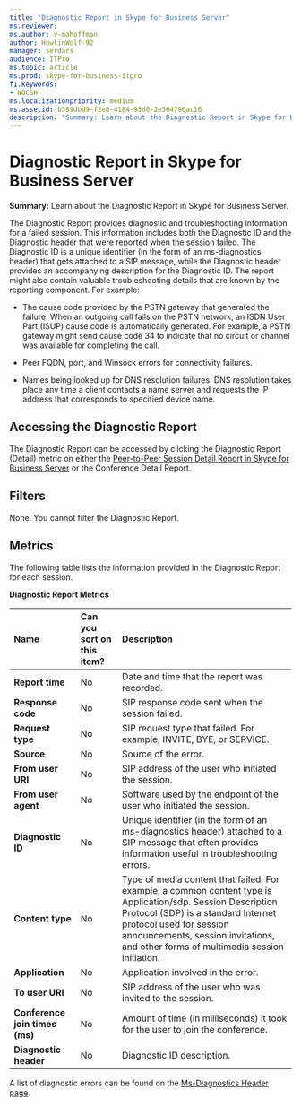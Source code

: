 ```yaml
---
title: "Diagnostic Report in Skype for Business Server"
ms.reviewer: 
ms.author: v-mahoffman
author: HowlinWolf-92
manager: serdars
audience: ITPro
ms.topic: article
ms.prod: skype-for-business-itpro
f1.keywords:
- NOCSH
ms.localizationpriority: medium
ms.assetid: b389dbd9-f2e8-4184-93d0-2e504796ac16
description: "Summary: Learn about the Diagnostic Report in Skype for Business Server."
---
```


# Diagnostic Report in Skype for Business Server
 
**Summary:** Learn about the Diagnostic Report in Skype for Business Server.
  
The Diagnostic Report provides diagnostic and troubleshooting information for a failed session. This information includes both the Diagnostic ID and the Diagnostic header that were reported when the session failed. The Diagnostic ID is a unique identifier (in the form of an ms-diagnostics header) that gets attached to a SIP message, while the Diagnostic header provides an accompanying description for the Diagnostic ID. The report might also contain valuable troubleshooting details that are known by the reporting component. For example:
  
- The cause code provided by the PSTN gateway that generated the failure. When an outgoing call fails on the PSTN network, an ISDN User Part (ISUP) cause code is automatically generated. For example, a PSTN gateway might send cause code 34 to indicate that no circuit or channel was available for completing the call.
    
- Peer FQDN, port, and Winsock errors for connectivity failures.
    
- Names being looked up for DNS resolution failures. DNS resolution takes place any time a client contacts a name server and requests the IP address that corresponds to specified device name.
    
## Accessing the Diagnostic Report

The Diagnostic Report can be accessed by clicking the Diagnostic Report (Detail) metric on either the [Peer-to-Peer Session Detail Report in Skype for Business Server](peer-to-peer-session-detail-report.md) or the Conference Detail Report.
  
## Filters

None. You cannot filter the Diagnostic Report.
  
## Metrics

The following table lists the information provided in the Diagnostic Report for each session.
  
**Diagnostic Report Metrics**

|**Name**|**Can you sort on this item?**|**Description**|
|:-----|:-----|:-----|
|**Report time** <br/> |No  <br/> |Date and time that the report was recorded.  <br/> |
|**Response code** <br/> |No  <br/> |SIP response code sent when the session failed.  <br/> |
|**Request type** <br/> |No  <br/> |SIP request type that failed. For example, INVITE, BYE, or SERVICE.  <br/> |
|**Source** <br/> |No  <br/> |Source of the error.  <br/> |
|**From user URI** <br/> |No  <br/> |SIP address of the user who initiated the session.  <br/> |
|**From user agent** <br/> |No  <br/> |Software used by the endpoint of the user who initiated the session.  <br/> |
|**Diagnostic ID** <br/> |No  <br/> |Unique identifier (in the form of an ms-diagnostics header) attached to a SIP message that often provides information useful in troubleshooting errors.  <br/> |
|**Content type** <br/> |No  <br/> |Type of media content that failed. For example, a common content type is Application/sdp. Session Description Protocol (SDP) is a standard Internet protocol used for session announcements, session invitations, and other forms of multimedia session initiation.  <br/> |
|**Application** <br/> |No  <br/> |Application involved in the error.  <br/> |
|**To user URI** <br/> |No  <br/> |SIP address of the user who was invited to the session.  <br/> |
|**Conference join times (ms)** <br/> |No  <br/> |Amount of time (in milliseconds) it took for the user to join the conference.  <br/> |
|**Diagnostic header** <br/> |No  <br/> |Diagnostic ID description.  <br/> |
   
A list of diagnostic errors can be found on the [Ms-Diagnostics Header page](/openspecs/office_protocols/ms-ocer/f6787b39-0842-43ca-94a2-6afadda5f0a3).
